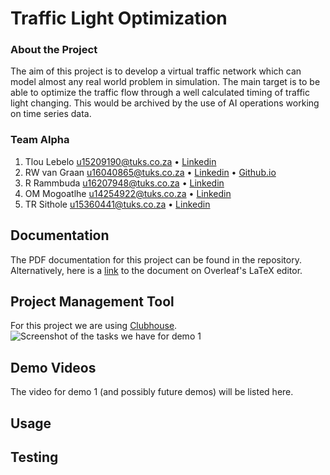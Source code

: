 # Traffic Light Optimization
### About the Project

The aim of this project is to develop a virtual traffic network which can model almost any real world problem in simulation.
The main target is to be able to optimize the traffic flow through a well calculated timing of traffic light changing. This 
would be archived by the use of AI operations working on time series data.

### Team Alpha
1. Tlou Lebelo u15209190@tuks.co.za • [Linkedin](https://www.linkedin.com/in/tlou-lebelo-359a30141/)
2. RW van Graan u16040865@tuks.co.za • [Linkedin](https://www.linkedin.com/in/rudolf-van-graan-48a7471a9/) • [Github.io](https://u16040865.github.io)
3. R Rammbuda u16207948@tuks.co.za • [Linkedin](http://www.linkedin.com/in/rammbuda-rilwele-842b11127)
4. OM Mogoatlhe u14254922@tuks.co.za • [Linkedin](https://www.linkedin.com/in/moeketsi-mogoatlhe-6b7807194)
5. TR Sithole u15360441@tuks.co.za • [Linkedin](https://www.linkedin.com/in/tshegofatso-sithole-5b8023175)

## Documentation
The PDF documentation for this project can be found in the repository. Alternatively, here is a [link](https://www.overleaf.com/project/5ecb85e066c14f0001717033) to the document on Overleaf's LaTeX editor.

## Project Management Tool
For this project we are using [Clubhouse](https://app.clubhouse.io/cos-301-alpha).
![Screenshot of the tasks we have for demo 1](https://i.imgur.com/VB6bK5W.png)

## Demo Videos
The video for demo 1 (and possibly future demos) will be listed here.

[//]: # (Do we need these last two sections? What is their purpose?)
## Usage
## Testing
